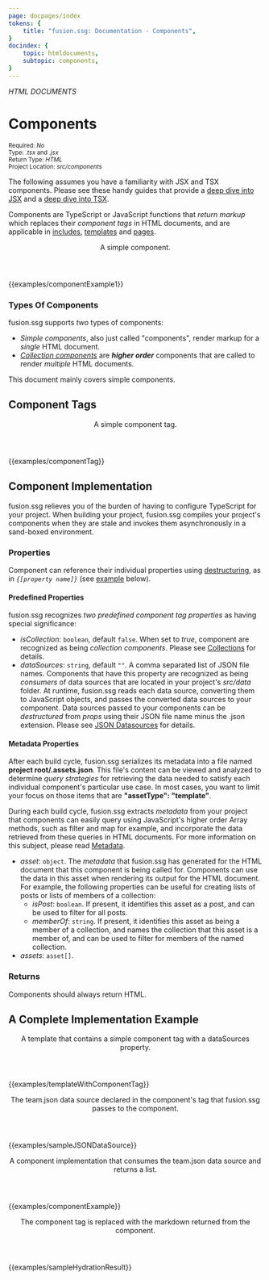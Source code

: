```yaml
---
page: docpages/index
tokens: {
    title: "fusion.ssg: Documentation - Components",
}
docindex: {
    topic: htmldocuments,
    subtopic: components,
}
---
```


<em>HTML DOCUMENTS</em>

# Components

<section class="container">
<div><small>Required: <em>No</em></small></div>
<div><small>Type: <em>.tsx</em> and <em>.jsx</em></small></div>
<div><small>Return Type: <em>HTML</em></small></div>
<div><small>Project Location: <em>src/components</em></small></div>
</section>

<p class="info">The following assumes you have a  familiarity with JSX and TSX components. Please see these handy guides that provide a <a href="https://www.typescriptlang.org/docs/handbook/jsx.html">deep dive into JSX</a> and a <a href="https://www.typescriptlang.org/docs/handbook/react.html">deep dive into TSX</a>.</p>

Components are TypeScript or JavaScript functions that _return markup_ which replaces their _component tags_ in HTML documents, and are applicable in <a href="{baseURL}/docs/htmldocuments/includes">includes</a>, <a href="{baseURL}/docs/htmldocuments/templates">templates</a> and <a href="{baseURL}/docs/htmldocuments/pages">pages</a>.

<article>
<header>
<p class="example">A simple component.</p>
</header>
{{examples/componentExample1}}
</article>

### Types Of Components

fusion.ssg supports _two_ types of components:

- _Simple components_, also just called "components", render markup for a _single_ HTML document.
- _<a href="{baseURL}/docs/htmldocuments/collections">Collection components</a>_ are <b>_higher order</b>_ components that are called to render _multiple_ HTML documents.

<p class="info">This document mainly covers simple components.</p>

## Component Tags

<article>
<header>
<p class="example">A simple component tag.</p>
</header>
{{examples/componentTag}}
</article>

## Component Implementation

<p class="info">fusion.ssg relieves you of the burden of having to configure TypeScript for your project. When building your project, fusion.ssg compiles your project's components when they are stale and invokes them asynchronously in a sand-boxed environment.</p>

### Properties

Component can reference their individual properties using <a href="https://developer.mozilla.org/en-US/docs/Web/JavaScript/Reference/Operators/Destructuring_assignment">destructuring</a>, as in _`{[property name]}`_ (see <a href="#component-with-datasource">example</a> below).

#### Predefined Properties

fusion.ssg recognizes _two predefined component tag properties_ as having special significance:

- _isCollection_: `boolean`, default `false`. When set to _true_, component are recognized as being _collection components_. Please see <a href="{baseURL}/docs/htmldocuments/collections">Collections</a> for details.
- _dataSources_:  `string`, default `""`. A comma separated list of JSON file names. Components that have this property are recognized as being _consumers_ of data sources that are located in your project's _src/data_ folder. At runtime, fusion.ssg reads each data source, converting them to JavaScript objects, and passes the converted data sources to your component. Data sources passed to your components can be <em>destructured</em> from <em>props</em> using their JSON file name minus the .json extension. Please see <a href="{baseURL}/docs/htmldocuments/jsondatasources">JSON Datasources</a> for details.

#### Metadata Properties

<p class="info">After each build cycle, fusion.ssg serializes its metadata into a file named <b>project root/.assets.json</b>. This file's content can be viewed and analyzed to determine <em>query strategies</em> for retrieving the data needed to satisfy each individual component's particular use case. In most cases, you want to limit your focus on those items that are <b>"assetType": "template"</b>.</p>

During each build cycle, fusion.ssg extracts _metadata_ from your project that components can easily query using JavaScript's higher order Array methods, such as filter and map for example, and incorporate the data retrieved from these queries in HTML documents. For more information on this subject, please read <a href="{baseURL}/docs/metadata">Metadata</a>.

- _asset_: `object`. The <em>metadata</em> that fusion.ssg has generated for the HTML document that this component is being called for. Components can use the data in this asset when rendering its output for the HTML document. For example, the following properties can be useful for creating lists of posts or lists of members of a collection:
  - _isPost_: `boolean`. If present, it identifies this asset as a post, and can be used to filter for all posts.
  - _memberOf_: `string`. If present, it identifies this asset as being a member of a collection, and names the collection that this asset is a member of, and can be used to filter for members of the named collection.
- _assets_: `asset[]`.

### Returns

Components should always return HTML.

## A Complete Implementation Example

<article>
<header>
<p class="example">A template that contains a simple component tag with a dataSources property.</p>
</header>
{{examples/templateWithComponentTag}}
</article>

<article>
<header>
<p class="example">The team.json data source declared in the component's tag that fusion.ssg passes to the component.</p>
</header>
{{examples/sampleJSONDataSource}}
</article>

<article id="component-with-datasource">
<header>
<p class="example">A component implementation that consumes the team.json data source and returns a list.</p>
</header>
{{examples/componentExample}}
</article>

<article>
<header>
<p class="example">The component tag is replaced with the markdown returned from the component.</p>
</header>
{{examples/sampleHydrationResult}}
</article>
